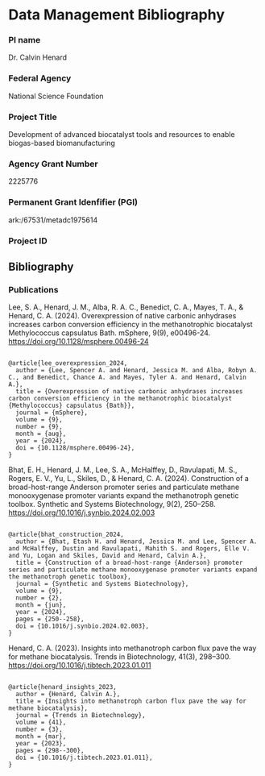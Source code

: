 # Data Management Bibliography

### PI name
Dr. Calvin Henard

### Federal Agency
National Science Foundation

### Project Title
Development of advanced biocatalyst tools and resources to enable biogas-based biomanufacturing

### Agency Grant Number
2225776

### Permanent Grant Idenfifier (PGI)
ark:/67531/metadc1975614

### Project ID 


## Bibliography

### Publications

Lee, S. A., Henard, J. M., Alba, R. A. C., Benedict, C. A., Mayes, T. A., & Henard, C. A. (2024). Overexpression of native carbonic anhydrases increases carbon conversion efficiency in the methanotrophic biocatalyst Methylococcus capsulatus Bath. mSphere, 9(9), e00496-24. https://doi.org/10.1128/msphere.00496-24

```

@article{lee_overexpression_2024,
  author = {Lee, Spencer A. and Henard, Jessica M. and Alba, Robyn A. C., and Benedict, Chance A. and Mayes, Tyler A. and Henard, Calvin A.},
  title = {Overexpression of native carbonic anhydrases increases carbon conversion efficiency in the methanotrophic biocatalyst {Methylococcus} capsulatus {Bath}},
  journal = {mSphere},
  volume = {9},
  number = {9},
  month = {aug},
  year = {2024},
  doi = {10.1128/msphere.00496-24},
}
```

Bhat, E. H., Henard, J. M., Lee, S. A., McHalffey, D., Ravulapati, M. S., Rogers, E. V., Yu, L., Skiles, D., & Henard, C. A. (2024). Construction of a broad-host-range Anderson promoter series and particulate methane monooxygenase promoter variants expand the methanotroph genetic toolbox. Synthetic and Systems Biotechnology, 9(2), 250–258. https://doi.org/10.1016/j.synbio.2024.02.003

```

@article{bhat_construction_2024,
  author = {Bhat, Etash H. and Henard, Jessica M. and Lee, Spencer A. and McHalffey, Dustin and Ravulapati, Mahith S. and Rogers, Elle V. and Yu, Logan and Skiles, David and Henard, Calvin A.},
  title = {Construction of a broad-host-range {Anderson} promoter series and particulate methane monooxygenase promoter variants expand the methanotroph genetic toolbox},
  journal = {Synthetic and Systems Biotechnology},
  volume = {9},
  number = {2},
  month = {jun},
  year = {2024},
  pages = {250--258},
  doi = {10.1016/j.synbio.2024.02.003},
}
```

Henard, C. A. (2023). Insights into methanotroph carbon flux pave the way for methane biocatalysis. Trends in Biotechnology, 41(3), 298–300. https://doi.org/10.1016/j.tibtech.2023.01.011

```

@article{henard_insights_2023,
  author = {Henard, Calvin A.},
  title = {Insights into methanotroph carbon flux pave the way for methane biocatalysis},
  journal = {Trends in Biotechnology},
  volume = {41},
  number = {3},
  month = {mar},
  year = {2023},
  pages = {298--300},
  doi = {10.1016/j.tibtech.2023.01.011},
}
```
